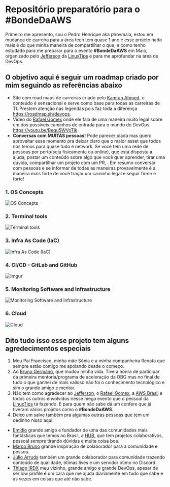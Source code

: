 # Repositório preparatório para o #BondeDaAWS

 Primeiro me apresento, sou o Pedro Henrique aka phovmaia, estou em mudança de carreira para a área tech tem quase 1 ano e esse projeto nada mais é do que minha maneira de compartilhar o que, e como tenho estudado para me preparar para o evento **#BondeDaAWS** em Maio, organizado pelo [Jefferson](https://twitter.com/badtux_) da [LinuxTips](https://www.linuxtips.io/) e para me aprofundar na área de DevOps.

## O objetivo aqui é seguir um roadmap criado por mim seguindo as referências abaixo

- Site com road maps de carreiras criado pelo [Kamran Ahmed](https://twitter.com/kamranahmedse), o conteúdo é sensacional e serve como base para todas as carreiras de TI. Prestem atenção nas legendas pois faz toda a diferença <https://roadmap.sh/devops>.
- Vídeo do [Rafael Gomex](https://twitter.com/gomex) onde ele fala de uma maneira muito legal sobre um dos possíveis caminhos de entrada para o mundo de DevOps <https://youtu.be/Bequ5WVoTjk>.
- **Conversas com MUITAS pessoas!** Pode parecer piada mas quero aproveitar esse momento pra deixar claro que o maior asset que todos nós temos para quase tudo é network. Se você tem uma rede de pessoas por perto(seja fisicamente ou online), que está disposta a ajuda, postar um conteúdo sobre algo que você quer aprender, tirar uma dúvida, compartilhar um projeto com um PR, . Em resumo conversar com pessoas e se informar de todas as maneiras provavelmente é a maneira mais forte de você traçar um caminho legal e seguir firme e forte!

### 1. OS Concepts

![OS Concepts](https://i.imgur.com/SQ4mWfX.jpg)

### 2. Terminal tools

![Terminal tools](https://i.imgur.com/1zvCiv9.jpg)

### 3. Infra As Code (IaC)

![Infra As Code (IaC)](https://i.imgur.com/O0cIrHT.jpg)

### 4. CI/CD - GitLab and GitHub

![Imgur](https://i.imgur.com/wctd4Xr.jpg)

### 5. Monitoring Software and Infrastructure

![Monitoring Software and Infrastructure](https://i.imgur.com/w3o1vDa.jpg)

### 6. Cloud

![Cloud](https://i.imgur.com/Dt8H89j.jpg)

## Dito tudo isso esse projeto tem alguns agredecimentos especiais

1. Meu Pai Francisco, minha mãe Sônia e a minha companheira Renata que sempre estão comigo me apoiando desde o começo.
2. Ao [Bruno Germano](https://twitter.com/egermano), que mudou minha vida. Tive a honra de participar da primeira mentoria/programa de aceleração da OBG mas no final de tudo o que ganhei de mais valioso não foi o conhecimento tecnológico e sim o grande amigo e mentor.
3. Não tem como agradecer ao  [Jefferson](https://twitter.com/badtux_), o [Rafael Gomex](https://twitter.com/gomex), a [AWS Brasil](https://twitter.com/AWSBrasil) e todos os outros envolvidos nesse mega evento que o pessoal da [LinuxTips](https://www.linuxtips.io/) tá fazendo. E para quem não sabe dá um confere que já tiveram vários projetos como o **#BondeDaAWS**.
4. Deixo um salve também pra algumas outras pessoas que tem um dedinho nisso aqui:
  - [Emídio](https://www.twitch.tv/em1dio) grande amigo e fundador de uma das comunidades mais fantásticas que temos no Brasil, a [HUB](https://ahub.tech/), que tem projetos colaborativos, pessoal sempre tirando dúvidas e muita coisa boa.
  - [Marco Bruno](https://twitter.com/marcobrunodev) grande inspiração de colaborador para a comunidade e pessoa.
  - [Júlio Arruda](https://twitter.com/julioarrudaC) também um grande colaborador para comunidade trazendo conteúdo de qualidade, ótimas lives e um servidor ótimo no Discord.
  - [Thiago IRDX](https://twitter.com/irad3x) meu vizinho, grande amigo e grande DevOps, apesar de ser low profile é um cara que me ajuda diariamente em tudo que sabe e as vezes em coisas que até não sabe.
